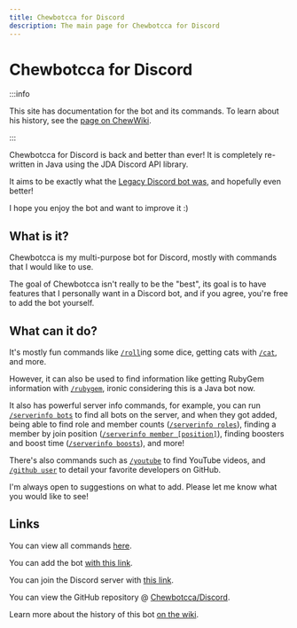 ```yaml
---
title: Chewbotcca for Discord
description: The main page for Chewbotcca for Discord
---
```


# Chewbotcca for Discord

:::info

This site has documentation for the bot and its commands. To learn about his history, see the [page on ChewWiki](https://chew.wiki/view/Chewbotcca_Discord_Bot).

:::

Chewbotcca for Discord is back and better than ever! 
It is completely re-written in Java using the JDA Discord API library.

It aims to be exactly what the [Legacy Discord bot was](https://github.com/Chewbotcca/Discord-Legacy), and hopefully even better!

I hope you enjoy the bot and want to improve it :)

## What is it?

Chewbotcca is my multi-purpose bot for Discord, mostly with commands that I would like to use.

The goal of Chewbotcca isn't really to be the "best", its goal is to have features that I personally want in a Discord bot, and if you agree, you're free to add the bot yourself.

## What can it do?

It's mostly fun commands like [`/roll`](/bots/discord/chewbotcca/commands/roll)ing some dice, getting cats with [`/cat`](/bots/discord/chewbotcca/commands/cat), and more.

However, it can also be used to find information like getting RubyGem information with [`/rubygem`](/bots/discord/commands/rubygem), ironic considering this is a Java bot now.

It also has powerful server info commands,
for example, you can run [`/serverinfo bots`](/bots/discord/chewbotcca/commands/serverinfo#bots-sub-command) to find all bots on the server, and when they got added,
being able to find role and member counts ([`/serverinfo roles`](/bots/discord/chewbotcca/commands/serverinfo#roles-sub-command)),
finding a member by join position ([`/serverinfo member [position]`](/bots/discord/chewbotcca/commands/serverinfo#member-sub-command)),
finding boosters and boost time ([`/serverinfo boosts`](/bots/discord/chewbotcca/commands/serverinfo#boosts-sub-command)),
and more!

There's also commands such as [`/youtube`](/bots/discord/chewbotcca/commands/youtube) to find YouTube videos,
and [`/github user`](/bots/discord/chewbotcca/commands/github) to detail your favorite developers on GitHub.

I'm always open to suggestions on what to add. Please let me know what you would like to see!

## Links

You can view all commands [here](/bots/discord/chewbotcca/commands).

You can add the bot [with this link](https://discord.com/api/oauth2/authorize?client_id=604362556668248095&permissions=939879492&scope=bot%20applications.commands).

You can join the Discord server with [this link](https://discord.gg/UjxQ3Bh).

You can view the GitHub repository @ [Chewbotcca/Discord](https://github.com/Chewbotcca/Discord).

Learn more about the history of this bot [on the wiki](https://wiki.chew.pro/view/Chewbotcca_for_Discord).
